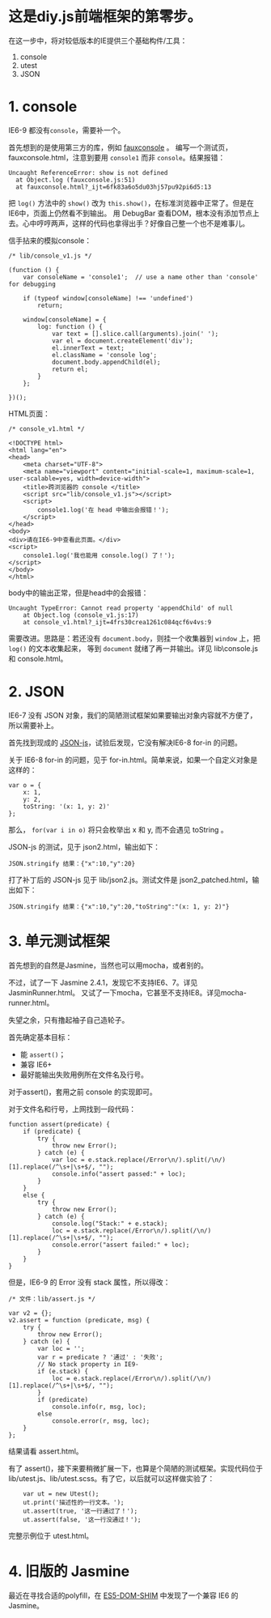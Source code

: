 # 这是diy.js前端框架的第零步。


在这一步中，将对较低版本的IE提供三个基础构件/工具：

1. console
2. utest
3. JSON


# 1. console


IE6-9 都没有`console`，需要补一个。

首先想到的是使用第三方的库，例如 [fauxconsole](https://github.com/csanquer/fauxconsole) 。
编写一个测试页，fauxconsole.html，注意到要用 `console1` 而非 `console`。结果报错：

    Uncaught ReferenceError: show is not defined
      at Object.log (fauxconsole.js:51)
      at fauxconsole.html?_ijt=6fk83a6o5du03hj57pu92pi6d5:13

把 `log()` 方法中的 `show()` 改为 `this.show()`，在标准浏览器中正常了。但是在IE6中，页面上仍然看不到输出。
用 DebugBar 查看DOM，根本没有添加节点上去。心中哼哼两声，这样的代码也拿得出手？好像自己整一个也不是难事儿。


信手拈来的模拟console：

    /* lib/console_v1.js */
    
    (function () {
        var consoleName = 'console1';  // use a name other than 'console' for debugging
    
        if (typeof window[consoleName] !== 'undefined')
            return;
    
        window[consoleName] = {
            log: function () {
                var text = [].slice.call(arguments).join(' ');
                var el = document.createElement('div');
                el.innerText = text;
                el.className = 'console log';
                document.body.appendChild(el);
                return el;
            }
        };
    
    })();


HTML页面：

    /* console_v1.html */
    
    <!DOCTYPE html>
    <html lang="en">
    <head>
        <meta charset="UTF-8">
        <meta name="viewport" content="initial-scale=1, maximum-scale=1, user-scalable=yes, width=device-width">
        <title>跨浏览器的 console </title>
        <script src="lib/console_v1.js"></script>
        <script>
            console1.log('在 head 中输出会报错！');
        </script>
    </head>
    <body>
    <div>请在IE6-9中查看此页面。</div>
    <script>
        console1.log('我也能用 console.log() 了！');
    </script>
    </body>
    </html>

body中的输出正常，但是head中的会报错：

    Uncaught TypeError: Cannot read property 'appendChild' of null
        at Object.log (console_v1.js:17)
        at console_v1.html?_ijt=4frs30crea1261c084qcf6v4vs:9


需要改进。思路是：若还没有 `document.body`，则挂一个收集器到 `window` 上，把 `log()` 的文本收集起来，
等到 `document` 就绪了再一并输出。详见 lib\console.js 和 console.html。


# 2. JSON


IE6-7 没有 JSON 对象，我们的简陋测试框架如果要输出对象内容就不方便了，所以需要补上。

首先找到现成的 [JSON-js](https://github.com/douglascrockford/JSON-js)，试验后发现，它没有解决IE6-8 for-in 的问题。

关于 IE6-8 for-in 的问题，见于 for-in.html。简单来说，如果一个自定义对象是这样的：

    var o = {
        x: 1,
        y: 2,
        toString: '(x: 1, y: 2)'
    };

那么， `for(var i in o)` 将只会枚举出 x 和 y, 而不会遇见 toString 。

JSON-js 的测试，见于 json2.html，输出如下：

    JSON.stringify 结果：{"x":10,"y":20}

打了补丁后的 JSON-js 见于 lib/json2.js。测试文件是 json2_patched.html，输出如下：

    JSON.stringify 结果：{"x":10,"y":20,"toString":"(x: 1, y: 2)"}


# 3. 单元测试框架


首先想到的自然是Jasmine，当然也可以用mocha，或者别的。

不过，试了一下 Jasmine 2.4.1，发现它不支持IE6、7。详见JasminRunner.html。
又试了一下mocha，它甚至不支持IE8。详见mocha-runner.html。

失望之余，只有撸起袖子自己造轮子。

首先确定基本目标：
* 能 `assert()`；
* 兼容 IE6+
* 最好能输出失败用例所在文件名及行号。

对于assert()，套用之前 console 的实现即可。

对于文件名和行号，上网找到一段代码：

    function assert(predicate) {
    	if (predicate) {
    		try {
    			throw new Error();
    		} catch (e) {
    			var loc = e.stack.replace(/Error\n/).split(/\n/)[1].replace(/^\s+|\s+$/, "");
    			console.info("assert passed:" + loc);
    		}
    	}
    	else {
    		try {
    			throw new Error();
    		} catch (e) {
    			console.log("Stack:" + e.stack);
    			loc = e.stack.replace(/Error\n/).split(/\n/)[1].replace(/^\s+|\s+$/, "");
    			console.error("assert failed:" + loc);
    		}
    	}
    }


但是，IE6-9 的 Error 没有 stack 属性，所以得改：

    /* 文件：lib/assert.js */
    
    var v2 = {};
    v2.assert = function (predicate, msg) {
        try {
            throw new Error();
        } catch (e) {
            var loc = '';
            var r = predicate ? '通过' : '失败';
            // No stack property in IE9-
            if (e.stack) {
                loc = e.stack.replace(/Error\n/).split(/\n/)[1].replace(/^\s+|\s+$/, "");
            }
            if (predicate)
                console.info(r, msg, loc);
            else
                console.error(r, msg, loc);
        }
    };

结果请看 assert.html。


有了 assert()，接下来要稍微扩展一下，也算是个简陋的测试框架。实现代码位于 lib/utest.js、lib/utest.scss。有了它，以后就可以这样做实验了：


        var ut = new Utest();
        ut.print('描述性的一行文本。');
        ut.assert(true, '这一行通过了！');
        ut.assert(false, '这一行没通过！');


完整示例位于 utest.html。


# 4. 旧版的 Jasmine


最近在寻找合适的polyfill，在 [ES5-DOM-SHIM](https://github.com/termi/ES5-DOM-SHIM) 中发现了一个兼容 IE6 的 Jasmine。